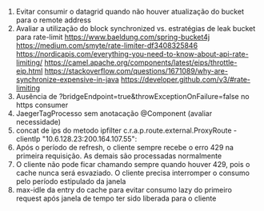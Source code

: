 1. Evitar consumir o datagrid quando não houver atualização do bucket para o remote address
2. Avaliar a utilização do block synchronized vs. estratégias de leak bucket para rate-limit
    https://www.baeldung.com/spring-bucket4j
    https://medium.com/smyte/rate-limiter-df3408325846
    https://nordicapis.com/everything-you-need-to-know-about-api-rate-limiting/
    https://camel.apache.org/components/latest/eips/throttle-eip.html
    https://stackoverflow.com/questions/1671089/why-are-synchronize-expensive-in-java
    https://developer.github.com/v3/#rate-limiting
3. Ausência de ?bridgeEndpoint=true&throwExceptionOnFailure=false no https consumer
4. JaegerTagProcesso sem anotacação @Component (avaliar necessidade)
5. concat de ips do metodo ipfilter c.r.a.p.route.external.ProxyRoute - clientIp "10.6.128.23:200.164.107.55":
6. Após o período de refresh, o cliente sempre recebe o erro 429 na primeira requisição. As demais são processadas normalmente
7. O cliente não pode ficar chamando sempre quando houver 429, pois o cache nunca será esvaziado. O cliente precisa interromper o consumo pelo período estipulado da janela
8. max-idle da entry do cache para evitar consumo lazy do primeiro request após janela de tempo ter sido liberada para o cliente

